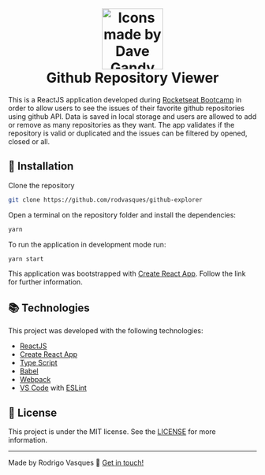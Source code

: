 <h1 align="center">
    <img alt="Icons made by Dave Gandy" src="https://image.flaticon.com/icons/svg/25/25231.svg" height="124" width="124">
    <br>
    Github Repository Viewer
</h1>

This is a ReactJS application developed during [Rocketseat Bootcamp](https://rocketseat.com.br/bootcamp) in order to allow users to see the issues of their favorite github repositories using github API. Data is saved in local storage and users are allowed to add or remove as many repositories as they want. The app validates if the repository is valid or duplicated and the issues can be filtered by opened, closed or all.

## :rocket: Installation

Clone the repository

```bash
git clone https://github.com/rodvasques/github-explorer
```

Open a terminal on the repository folder and install the dependencies:

```bash
yarn
```

To run the application in development mode run:

```bash
yarn start
```

This application was bootstrapped with [Create React App](https://github.com/facebook/create-react-app). Follow the link for further information.

## :books: Technologies

This project was developed with the following technologies:

- [ReactJS](https://reactjs.org/)
- [Create React App](https://github.com/facebook/create-react-app)
- [Type Script](https://www.typescriptlang.org/)
- [Babel](https://babeljs.io/)
- [Webpack](https://webpack.js.org/)
- [VS Code](https://code.visualstudio.com/) with [ESLint](https://marketplace.visualstudio.com/items?itemName=dbaeumer.vscode-eslint)


## :memo: License

This project is under the MIT license. See the [LICENSE](https://github.com/rodvasques/github-explorer) for more information.

---

Made by Rodrigo Vasques :wave: [Get in touch!](https://www.linkedin.com/in/rodrigo-vasques-62292bb0/)
